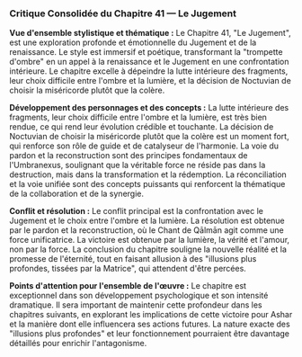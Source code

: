 ### Critique Consolidée du Chapitre 41 — Le Jugement

**Vue d'ensemble stylistique et thématique :**
Le Chapitre 41, "Le Jugement", est une exploration profonde et émotionnelle du Jugement et de la renaissance. Le style est immersif et poétique, transformant la "trompette d'ombre" en un appel à la renaissance et le Jugement en une confrontation intérieure. Le chapitre excelle à dépeindre la lutte intérieure des fragments, leur choix difficile entre l'ombre et la lumière, et la décision de Noctuvian de choisir la miséricorde plutôt que la colère.

**Développement des personnages et des concepts :**
La lutte intérieure des fragments, leur choix difficile entre l'ombre et la lumière, est très bien rendue, ce qui rend leur évolution crédible et touchante. La décision de Noctuvian de choisir la miséricorde plutôt que la colère est un moment fort, qui renforce son rôle de guide et de catalyseur de l'harmonie. La voie du pardon et la reconstruction sont des principes fondamentaux de l'Umbranexus, soulignant que la véritable force ne réside pas dans la destruction, mais dans la transformation et la rédemption. La réconciliation et la voie unifiée sont des concepts puissants qui renforcent la thématique de la collaboration et de la synergie.

**Conflit et résolution :**
Le conflit principal est la confrontation avec le Jugement et le choix entre l'ombre et la lumière. La résolution est obtenue par le pardon et la reconstruction, où le Chant de Qālmān agit comme une force unificatrice. La victoire est obtenue par la lumière, la vérité et l'amour, non par la force. La conclusion du chapitre souligne la nouvelle réalité et la promesse de l'éternité, tout en faisant allusion à des "illusions plus profondes, tissées par la Matrice", qui attendent d'être percées.

**Points d'attention pour l'ensemble de l'œuvre :**
Le chapitre est exceptionnel dans son développement psychologique et son intensité dramatique. Il sera important de maintenir cette profondeur dans les chapitres suivants, en explorant les implications de cette victoire pour Ashar et la manière dont elle influencera ses actions futures. La nature exacte des "illusions plus profondes" et leur fonctionnement pourraient être davantage détaillés pour enrichir l'antagonisme.

